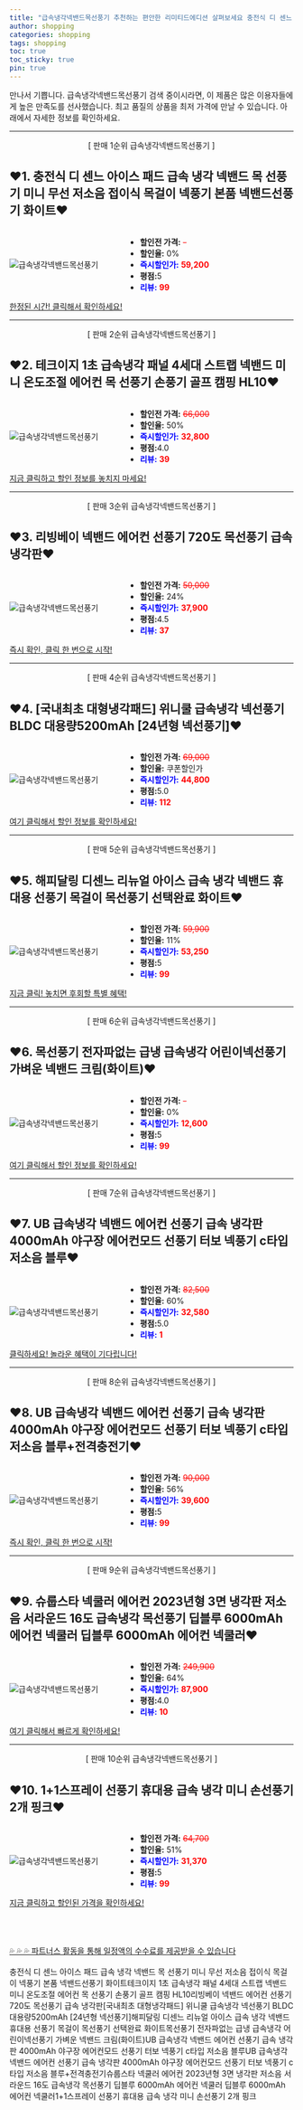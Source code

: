 ```yaml
---
title: "급속냉각넥밴드목선풍기 추천하는 편안한 리미티드에디션 살펴보세요 충전식 디 센느 아이스 패드"
author: shopping
categories: shopping
tags: shopping
toc: true
toc_sticky: true
pin: true
---
```

만나서 기쁩니다. 급속냉각넥밴드목선풍기 검색 중이시라면,  이 제품은 많은 이용자들에게 높은 만족도를 선사했습니다. 최고 품질의 상품을 최저 가격에 만날 수 있습니다. 아래에서 자세한 정보를 확인하세요.

---
<p class="toplist" style="margin: 0 auto; display: block; width: fit-content;">[ 판매 1순위 급속냉각넥밴드목선풍기 ]</p>

<h2><strong>❤️1. 충전식 디 센느 아이스 패드 급속 냉각 넥밴드 목 선풍기 미니 무선 저소음 접이식 목걸이 넥풍기 본품 넥밴드선풍기 화이트❤️</strong></h2>

<div style="display: flex; align-items: center;">
    <div style="flex: 0.4;">
        <img src="https://thumbnail10.coupangcdn.com/thumbnails/remote/230x230ex/image/vendor_inventory/e01b/bb083dbe4ffe744cfec6f817da58b3f07ba90e4042412f09ff45d674169c.png" alt="급속냉각넥밴드목선풍기" style="max-width: 100%;">
    </div>
    <div style="flex: 0.6; margin-left: 10px;">
        <ul>
            <li><strong>할인전 가격:</strong> <del style="color: red;">-</del></li>
            <li><strong>할인율:</strong> 0%</li>
            <li><span style='color:blue'><strong>즉시할인가:</strong></span> <span style='color:red'><strong>59,200</strong></span></li>
            <li><strong>평점:</strong>5</li>
            <li><span style='color:blue'><strong>리뷰:</strong></span> <span style='color:red'><strong>99</strong></span></li>
        </ul>
    </div>
</div>
<div class="center">
    <a href="https://William4Davisa.github.io?lptag=AF9450613&subid=githubio&pageKey=7865938670&traceid=V0-153&itemId=21475661302&vendorItemId=88529913284" class="myButton">
        한정된 시간! 클릭해서 확인하세요!
    </a>
</div>


---
<p class="toplist" style="margin: 0 auto; display: block; width: fit-content;">[ 판매 2순위 급속냉각넥밴드목선풍기 ]</p>

<h2><strong>❤️2. 테크이지 1초 급속냉각 패널 4세대 스트랩 넥밴드 미니 온도조절 에어컨 목 선풍기 손풍기 골프 캠핑 HL10❤️</strong></h2>

<div style="display: flex; align-items: center;">
    <div style="flex: 0.4;">
        <img src="https://thumbnail7.coupangcdn.com/thumbnails/remote/230x230ex/image/vendor_inventory/70d0/038128a72b853bd2d19de79a621a03d5d0f067e646af8178c4800ce7e39e.jpg" alt="급속냉각넥밴드목선풍기" style="max-width: 100%;">
    </div>
    <div style="flex: 0.6; margin-left: 10px;">
        <ul>
            <li><strong>할인전 가격:</strong> <del style="color: red;">66,000</del></li>
            <li><strong>할인율:</strong> 50%</li>
            <li><span style='color:blue'><strong>즉시할인가:</strong></span> <span style='color:red'><strong>32,800</strong></span></li>
            <li><strong>평점:</strong>4.0</li>
            <li><span style='color:blue'><strong>리뷰:</strong></span> <span style='color:red'><strong>39</strong></span></li>
        </ul>
    </div>
</div>
<div class="center">
    <a href="https://William4Davisa.github.io?lptag=AF9450613&subid=githubio&pageKey=7355180622&traceid=V0-153&itemId=18936777597&vendorItemId=86063369128" class="myButton">
        지금 클릭하고 할인 정보를 놓치지 마세요!
    </a>
</div>


---
<p class="toplist" style="margin: 0 auto; display: block; width: fit-content;">[ 판매 3순위 급속냉각넥밴드목선풍기 ]</p>

<h2><strong>❤️3. 리빙베이 넥밴드 에어컨 선풍기 720도 목선풍기 급속 냉각판❤️</strong></h2>

<div style="display: flex; align-items: center;">
    <div style="flex: 0.4;">
        <img src="https://thumbnail10.coupangcdn.com/thumbnails/remote/230x230ex/image/vendor_inventory/c6d7/9214886fba0099214e7a5dd8b7895a298166f74b7ef3da2c4411a0307938.jpg" alt="급속냉각넥밴드목선풍기" style="max-width: 100%;">
    </div>
    <div style="flex: 0.6; margin-left: 10px;">
        <ul>
            <li><strong>할인전 가격:</strong> <del style="color: red;">50,000</del></li>
            <li><strong>할인율:</strong> 24%</li>
            <li><span style='color:blue'><strong>즉시할인가:</strong></span> <span style='color:red'><strong>37,900</strong></span></li>
            <li><strong>평점:</strong>4.5</li>
            <li><span style='color:blue'><strong>리뷰:</strong></span> <span style='color:red'><strong>37</strong></span></li>
        </ul>
    </div>
</div>
<div class="center">
    <a href="https://William4Davisa.github.io?lptag=AF9450613&subid=githubio&pageKey=7975623061&traceid=V0-153&itemId=22107372581&vendorItemId=89154308077" class="myButton">
        즉시 확인, 클릭 한 번으로 시작!
    </a>
</div>


---
<p class="toplist" style="margin: 0 auto; display: block; width: fit-content;">[ 판매 4순위 급속냉각넥밴드목선풍기 ]</p>

<h2><strong>❤️4. [국내최초 대형냉각패드] 위니쿨 급속냉각 넥선풍기 BLDC 대용량5200mAh [24년형 넥선풍기]❤️</strong></h2>

<div style="display: flex; align-items: center;">
    <div style="flex: 0.4;">
        <img src="https://thumbnail8.coupangcdn.com/thumbnails/remote/230x230ex/image/vendor_inventory/cea6/ca3761782b406273c8cfdbfcac60eb8c8e5bd0c83c35237ba9d4783fdd25.png" alt="급속냉각넥밴드목선풍기" style="max-width: 100%;">
    </div>
    <div style="flex: 0.6; margin-left: 10px;">
        <ul>
            <li><strong>할인전 가격:</strong> <del style="color: red;">69,000</del></li>
            <li><strong>할인율:</strong> 쿠폰할인가</li>
            <li><span style='color:blue'><strong>즉시할인가:</strong></span> <span style='color:red'><strong>44,800</strong></span></li>
            <li><strong>평점:</strong>5.0</li>
            <li><span style='color:blue'><strong>리뷰:</strong></span> <span style='color:red'><strong>112</strong></span></li>
        </ul>
    </div>
</div>
<div class="center">
    <a href="https://William4Davisa.github.io?lptag=AF9450613&subid=githubio&pageKey=8229619175&traceid=V0-153&itemId=23681887763&vendorItemId=90727418152" class="myButton">
        여기 클릭해서 할인 정보를 확인하세요!
    </a>
</div>


---
<p class="toplist" style="margin: 0 auto; display: block; width: fit-content;">[ 판매 5순위 급속냉각넥밴드목선풍기 ]</p>

<h2><strong>❤️5. 해피달링 디센느 리뉴얼 아이스 급속 냉각 넥밴드 휴대용 선풍기 목걸이 목선풍기 선택완료 화이트❤️</strong></h2>

<div style="display: flex; align-items: center;">
    <div style="flex: 0.4;">
        <img src="https://thumbnail10.coupangcdn.com/thumbnails/remote/230x230ex/image/vendor_inventory/6952/dee694556431cebe934da57098f7cbad803ebd3d53417a76887b0a1bec89.jpg" alt="급속냉각넥밴드목선풍기" style="max-width: 100%;">
    </div>
    <div style="flex: 0.6; margin-left: 10px;">
        <ul>
            <li><strong>할인전 가격:</strong> <del style="color: red;">59,900</del></li>
            <li><strong>할인율:</strong> 11%</li>
            <li><span style='color:blue'><strong>즉시할인가:</strong></span> <span style='color:red'><strong>53,250</strong></span></li>
            <li><strong>평점:</strong>5</li>
            <li><span style='color:blue'><strong>리뷰:</strong></span> <span style='color:red'><strong>99</strong></span></li>
        </ul>
    </div>
</div>
<div class="center">
    <a href="https://William4Davisa.github.io?lptag=AF9450613&subid=githubio&pageKey=8186069350&traceid=V0-153&itemId=23410884358&vendorItemId=90437974536" class="myButton">
        지금 클릭! 놓치면 후회할 특별 혜택!
    </a>
</div>


---
<p class="toplist" style="margin: 0 auto; display: block; width: fit-content;">[ 판매 6순위 급속냉각넥밴드목선풍기 ]</p>

<h2><strong>❤️6. 목선풍기 전자파없는 급냉 급속냉각 어린이넥선풍기 가벼운 넥밴드 크림(화이트)❤️</strong></h2>

<div style="display: flex; align-items: center;">
    <div style="flex: 0.4;">
        <img src="https://thumbnail7.coupangcdn.com/thumbnails/remote/230x230ex/image/vendor_inventory/1852/c25492db60ba0a5ad58189c9fab2b9a1702ca570813729304fb7c4bfa74a.jpg" alt="급속냉각넥밴드목선풍기" style="max-width: 100%;">
    </div>
    <div style="flex: 0.6; margin-left: 10px;">
        <ul>
            <li><strong>할인전 가격:</strong> <del style="color: red;">-</del></li>
            <li><strong>할인율:</strong> 0%</li>
            <li><span style='color:blue'><strong>즉시할인가:</strong></span> <span style='color:red'><strong>12,600</strong></span></li>
            <li><strong>평점:</strong>5</li>
            <li><span style='color:blue'><strong>리뷰:</strong></span> <span style='color:red'><strong>99</strong></span></li>
        </ul>
    </div>
</div>
<div class="center">
    <a href="https://William4Davisa.github.io?lptag=AF9450613&subid=githubio&pageKey=8222269196&traceid=V0-153&itemId=23637605605&vendorItemId=90663066136" class="myButton">
        여기 클릭해서 할인 정보를 확인하세요!
    </a>
</div>


---
<p class="toplist" style="margin: 0 auto; display: block; width: fit-content;">[ 판매 7순위 급속냉각넥밴드목선풍기 ]</p>

<h2><strong>❤️7. UB 급속냉각 넥밴드 에어컨 선풍기 급속 냉각판 4000mAh 야구장 에어컨모드 선풍기 터보 넥풍기 c타입 저소음 블루❤️</strong></h2>

<div style="display: flex; align-items: center;">
    <div style="flex: 0.4;">
        <img src="https://thumbnail10.coupangcdn.com/thumbnails/remote/230x230ex/image/vendor_inventory/d03c/89cc2f7e1e6e35a5e46f8dcf6b890e1533f839c16119a3ae8bad13190d0a.jpg" alt="급속냉각넥밴드목선풍기" style="max-width: 100%;">
    </div>
    <div style="flex: 0.6; margin-left: 10px;">
        <ul>
            <li><strong>할인전 가격:</strong> <del style="color: red;">82,500</del></li>
            <li><strong>할인율:</strong> 60%</li>
            <li><span style='color:blue'><strong>즉시할인가:</strong></span> <span style='color:red'><strong>32,580</strong></span></li>
            <li><strong>평점:</strong>5.0</li>
            <li><span style='color:blue'><strong>리뷰:</strong></span> <span style='color:red'><strong>1</strong></span></li>
        </ul>
    </div>
</div>
<div class="center">
    <a href="https://William4Davisa.github.io?lptag=AF9450613&subid=githubio&pageKey=7467173080&traceid=V0-153&itemId=19476627312&vendorItemId=90290832572" class="myButton">
        클릭하세요! 놀라운 혜택이 기다립니다!
    </a>
</div>


---
<p class="toplist" style="margin: 0 auto; display: block; width: fit-content;">[ 판매 8순위 급속냉각넥밴드목선풍기 ]</p>

<h2><strong>❤️8. UB 급속냉각 넥밴드 에어컨 선풍기 급속 냉각판 4000mAh 야구장 에어컨모드 선풍기 터보 넥풍기 c타입 저소음 블루+전격충전기❤️</strong></h2>

<div style="display: flex; align-items: center;">
    <div style="flex: 0.4;">
        <img src="https://thumbnail10.coupangcdn.com/thumbnails/remote/230x230ex/image/vendor_inventory/d03c/89cc2f7e1e6e35a5e46f8dcf6b890e1533f839c16119a3ae8bad13190d0a.jpg" alt="급속냉각넥밴드목선풍기" style="max-width: 100%;">
    </div>
    <div style="flex: 0.6; margin-left: 10px;">
        <ul>
            <li><strong>할인전 가격:</strong> <del style="color: red;">90,000</del></li>
            <li><strong>할인율:</strong> 56%</li>
            <li><span style='color:blue'><strong>즉시할인가:</strong></span> <span style='color:red'><strong>39,600</strong></span></li>
            <li><strong>평점:</strong>5</li>
            <li><span style='color:blue'><strong>리뷰:</strong></span> <span style='color:red'><strong>99</strong></span></li>
        </ul>
    </div>
</div>
<div class="center">
    <a href="https://William4Davisa.github.io?lptag=AF9450613&subid=githubio&pageKey=8159895342&traceid=V0-153&itemId=23258456595&vendorItemId=90290832586" class="myButton">
        즉시 확인, 클릭 한 번으로 시작!
    </a>
</div>


---
<p class="toplist" style="margin: 0 auto; display: block; width: fit-content;">[ 판매 9순위 급속냉각넥밴드목선풍기 ]</p>

<h2><strong>❤️9. 슈룹스타 넥쿨러 에어컨 2023년형 3면 냉각판 저소음 서라운드 16도 급속냉각 목선풍기 딥블루 6000mAh 에어컨 넥쿨러 딥블루 6000mAh 에어컨 넥쿨러❤️</strong></h2>

<div style="display: flex; align-items: center;">
    <div style="flex: 0.4;">
        <img src="https://thumbnail6.coupangcdn.com/thumbnails/remote/230x230ex/image/vendor_inventory/c162/217a986aeda9eeb0ad64140e40772b855ace40828dafeafb0f685ccdfa61.jpg" alt="급속냉각넥밴드목선풍기" style="max-width: 100%;">
    </div>
    <div style="flex: 0.6; margin-left: 10px;">
        <ul>
            <li><strong>할인전 가격:</strong> <del style="color: red;">249,900</del></li>
            <li><strong>할인율:</strong> 64%</li>
            <li><span style='color:blue'><strong>즉시할인가:</strong></span> <span style='color:red'><strong>87,900</strong></span></li>
            <li><strong>평점:</strong>4.0</li>
            <li><span style='color:blue'><strong>리뷰:</strong></span> <span style='color:red'><strong>10</strong></span></li>
        </ul>
    </div>
</div>
<div class="center">
    <a href="https://William4Davisa.github.io?lptag=AF9450613&subid=githubio&pageKey=7491446465&traceid=V0-153&itemId=19589977599&vendorItemId=86697356274" class="myButton">
        여기 클릭해서 빠르게 확인하세요!
    </a>
</div>


---
<p class="toplist" style="margin: 0 auto; display: block; width: fit-content;">[ 판매 10순위 급속냉각넥밴드목선풍기 ]</p>

<h2><strong>❤️10. 1+1스프레이 선풍기 휴대용 급속 냉각 미니 손선풍기 2개 핑크❤️</strong></h2>

<div style="display: flex; align-items: center;">
    <div style="flex: 0.4;">
        <img src="https://thumbnail10.coupangcdn.com/thumbnails/remote/230x230ex/image/vendor_inventory/b1bf/84ba1ed9de980d6d7f8ff67db0f81aa0efcaec0cce6e74ddfc455f891d3c.jpg" alt="급속냉각넥밴드목선풍기" style="max-width: 100%;">
    </div>
    <div style="flex: 0.6; margin-left: 10px;">
        <ul>
            <li><strong>할인전 가격:</strong> <del style="color: red;">64,700</del></li>
            <li><strong>할인율:</strong> 51%</li>
            <li><span style='color:blue'><strong>즉시할인가:</strong></span> <span style='color:red'><strong>31,370</strong></span></li>
            <li><strong>평점:</strong>5</li>
            <li><span style='color:blue'><strong>리뷰:</strong></span> <span style='color:red'><strong>99</strong></span></li>
        </ul>
    </div>
</div>
<div class="center">
    <a href="https://William4Davisa.github.io?lptag=AF9450613&subid=githubio&pageKey=8220713399&traceid=V0-153&itemId=23626971036&vendorItemId=90652489125" class="myButton">
        지금 클릭하고 할인된 가격을 확인하세요!
    </a>
</div>

<br><br><br>[💦 💦 💦 파트너스 활동을 통해 일정액의 수수료를 제공받을 수 있습니다](https://link.coupang.com/a/bcpT2c)<br><br>충전식 디 센느 아이스 패드 급속 냉각 넥밴드 목 선풍기 미니 무선 저소음 접이식 목걸이 넥풍기 본품 넥밴드선풍기 화이트테크이지 1초 급속냉각 패널 4세대 스트랩 넥밴드 미니 온도조절 에어컨 목 선풍기 손풍기 골프 캠핑 HL10리빙베이 넥밴드 에어컨 선풍기 720도 목선풍기 급속 냉각판[국내최초 대형냉각패드] 위니쿨 급속냉각 넥선풍기 BLDC 대용량5200mAh [24년형 넥선풍기]해피달링 디센느 리뉴얼 아이스 급속 냉각 넥밴드 휴대용 선풍기 목걸이 목선풍기 선택완료 화이트목선풍기 전자파없는 급냉 급속냉각 어린이넥선풍기 가벼운 넥밴드 크림(화이트)UB 급속냉각 넥밴드 에어컨 선풍기 급속 냉각판 4000mAh 야구장 에어컨모드 선풍기 터보 넥풍기 c타입 저소음 블루UB 급속냉각 넥밴드 에어컨 선풍기 급속 냉각판 4000mAh 야구장 에어컨모드 선풍기 터보 넥풍기 c타입 저소음 블루+전격충전기슈룹스타 넥쿨러 에어컨 2023년형 3면 냉각판 저소음 서라운드 16도 급속냉각 목선풍기 딥블루 6000mAh 에어컨 넥쿨러 딥블루 6000mAh 에어컨 넥쿨러1+1스프레이 선풍기 휴대용 급속 냉각 미니 손선풍기 2개 핑크